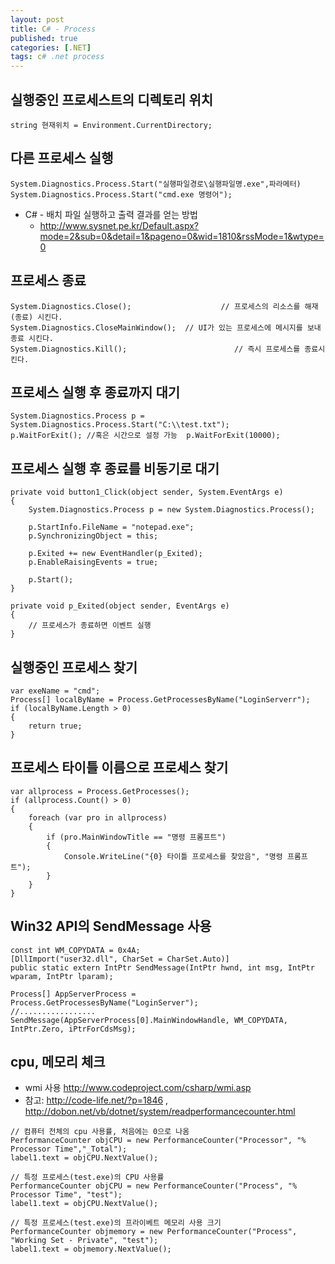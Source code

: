 ```yaml
---
layout: post
title: C# - Process
published: true
categories: [.NET]
tags: c# .net process
---
```

## 실행중인 프로세스트의 디렉토리 위치
  
```
string 현재위치 = Environment.CurrentDirectory;
```
  
  
  
## 다른 프로세스 실행
  
```
System.Diagnostics.Process.Start("실행파일경로\실행파일명.exe",파라메터)
System.Diagnostics.Process.Start("cmd.exe 명령어");
```
  
- C# - 배치 파일 실행하고 출력 결과를 얻는 방법
    - http://www.sysnet.pe.kr/Default.aspx?mode=2&sub=0&detail=1&pageno=0&wid=1810&rssMode=1&wtype=0 
  
  
  
## 프로세스 종료
  
```
System.Diagnostics.Close();                    // 프로세스의 리소스를 해재(종료) 시킨다.
System.Diagnostics.CloseMainWindow();  // UI가 있는 프로세스에 메시지를 보내 종료 시킨다.
System.Diagnostics.Kill();                        // 즉시 프로세스를 종료시킨다.
```
  
  
  
## 프로세스 실행 후 종료까지 대기
  
```
System.Diagnostics.Process p = System.Diagnostics.Process.Start("C:\\test.txt");
p.WaitForExit(); //혹은 시간으로 설정 가능  p.WaitForExit(10000);
```
  
  
  
## 프로세스 실행 후 종료를 비동기로 대기
  
```
private void button1_Click(object sender, System.EventArgs e)
{
    System.Diagnostics.Process p = new System.Diagnostics.Process();

    p.StartInfo.FileName = "notepad.exe";
    p.SynchronizingObject = this;

    p.Exited += new EventHandler(p_Exited);
    p.EnableRaisingEvents = true;

    p.Start();
}

private void p_Exited(object sender, EventArgs e)
{
    // 프로세스가 종료하면 이벤트 실행
}
```
  
  
  
## 실행중인 프로세스 찾기
  
```
var exeName = "cmd";
Process[] localByName = Process.GetProcessesByName("LoginServerr");
if (localByName.Length > 0)
{
    return true;
}
```
  
  
  
## 프로세스 타이틀 이름으로 프로세스 찾기
  
```
var allprocess = Process.GetProcesses();
if (allprocess.Count() > 0)
{
    foreach (var pro in allprocess)
    {
        if (pro.MainWindowTitle == "명령 프롬프트")
        {
            Console.WriteLine("{0} 타이틀 프로세스를 찾았음", "명령 프롬프트");
        }
    }
}
```
  
  
  
## Win32 API의 SendMessage 사용
  
```
const int WM_COPYDATA = 0x4A;
[DllImport("user32.dll", CharSet = CharSet.Auto)]
public static extern IntPtr SendMessage(IntPtr hwnd, int msg, IntPtr wparam, IntPtr lparam);

Process[] AppServerProcess = Process.GetProcessesByName("LoginServer");
//.................
SendMessage(AppServerProcess[0].MainWindowHandle, WM_COPYDATA, IntPtr.Zero, iPtrForCdsMsg);
```
  
  
  
## cpu, 메모리 체크
- wmi 사용 http://www.codeproject.com/csharp/wmi.asp
- 참고: http://code-life.net/?p=1846 , http://dobon.net/vb/dotnet/system/readperformancecounter.html
  
```
// 컴퓨터 전체의 cpu 사용률, 처음에는 0으로 나옴
PerformanceCounter objCPU = new PerformanceCounter("Processor", "% Processor Time","_Total");
label1.text = objCPU.NextValue();

// 특정 프로세스(test.exe)의 CPU 사용률
PerformanceCounter objCPU = new PerformanceCounter("Process", "% Processor Time", "test");
label1.text = objCPU.NextValue();

// 특정 프로세스(test.exe)의 프라이베트 메모리 사용 크기
PerformanceCounter objmemory = new PerformanceCounter("Process", "Working Set - Private", "test");
label1.text = objmemory.NextValue();
```
  